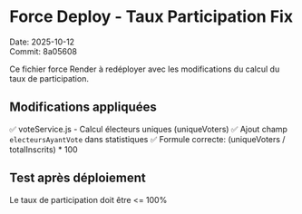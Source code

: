 # Force Deploy - Taux Participation Fix

Date: 2025-10-12  
Commit: 8a05608

Ce fichier force Render à redéployer avec les modifications du calcul du taux de participation.

## Modifications appliquées

✅ voteService.js - Calcul électeurs uniques (uniqueVoters)
✅ Ajout champ `electeursAyantVote` dans statistiques
✅ Formule correcte: (uniqueVoters / totalInscrits) * 100

## Test après déploiement

Le taux de participation doit être <= 100%
